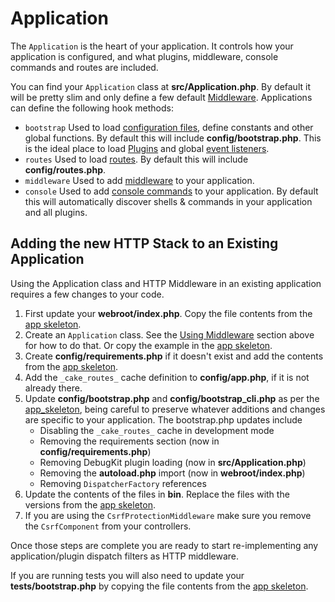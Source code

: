 # Application

The `Application` is the heart of your application. It controls
how your application is configured, and what plugins, middleware, console
commands and routes are included.

You can find your `Application` class at **src/Application.php**. By default
it will be pretty slim and only define a few default
[Middleware](../controllers/middleware.md). Applications can define the following hook
methods:

- `bootstrap` Used to load [configuration files](../development/configuration.md), define constants and other global functions.
  By default this will include **config/bootstrap.php**. This is the ideal place
  to load [Plugins](../plugins.md) and global [event listeners](../core-libraries/events.md).
- `routes` Used to load [routes](../development/routing.md). By default this
  will include **config/routes.php**.
- `middleware` Used to add [middleware](../controllers/middleware.md) to your application.
- `console` Used to add [console commands](../console-and-shells.md) to your
  application. By default this will automatically discover shells & commands in
  your application and all plugins.

<a id="adding-http-stack"></a>

## Adding the new HTTP Stack to an Existing Application

Using the Application class and HTTP Middleware in an existing application
requires a few changes to your code.

1.  First update your **webroot/index.php**. Copy the file contents from the [app
    skeleton](https://github.com/cakephp/app/tree/3.x/webroot/index.php).
2.  Create an `Application` class. See the [Using Middleware](#using-middleware) section
    above for how to do that. Or copy the example in the [app skeleton](https://github.com/cakephp/app/tree/3.x/src/Application.php).
3.  Create **config/requirements.php** if it doesn't exist and add the contents
    from the [app skeleton](https://github.com/cakephp/app/blob/3.x/config/requirements.php).
4.  Add the `_cake_routes_` cache definition to **config/app.php**, if it is
    not already there.
5.  Update **config/bootstrap.php** and **config/bootstrap_cli.php**
    as per the [app_skeleton](https://github.com/cakephp/app/tree/3.x/config/bootstrap.php),
    being careful to preserve whatever additions and changes are specific to
    your application. The bootstrap.php updates include
    - Disabling the `_cake_routes_` cache in development mode
    - Removing the requirements section (now in **config/requirements.php**)
    - Removing DebugKit plugin loading (now in **src/Application.php**)
    - Removing the **autoload.php** import (now in **webroot/index.php**)
    - Removing `DispatcherFactory` references
6.  Update the contents of the files in **bin**. Replace the files with the
    versions from the [app skeleton](https://github.com/cakephp/app/tree/3.x/bin).
7.  If you are using the `CsrfProtectionMiddleware` make sure you remove the
    `CsrfComponent` from your controllers.

Once those steps are complete you are ready to start re-implementing any
application/plugin dispatch filters as HTTP middleware.

If you are running tests you will also need to update your
**tests/bootstrap.php** by copying the file contents from the [app skeleton](https://github.com/cakephp/app/tree/3.x/tests/bootstrap.php).
